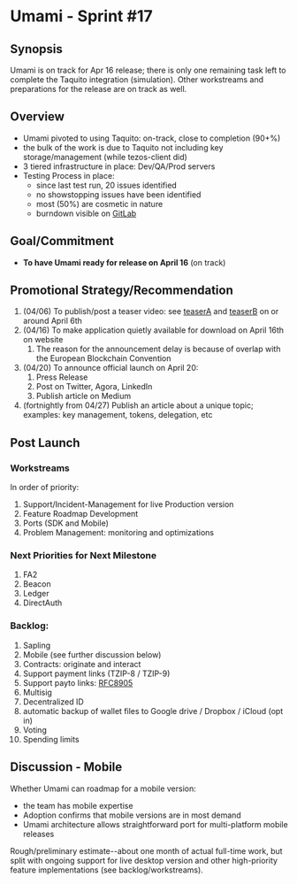 # Umami - Sprint #17

## Synopsis

Umami is on track for Apr 16 release; there is only one remaining task left to complete the Taquito integration (simulation). Other workstreams and preparations for the release are on track as well.

## Overview

 * Umami pivoted to using Taquito: on-track, close to completion (90+%)
 * the bulk of the work is due to Taquito not including key storage/management (while tezos-client did)
 * 3 tiered infrastructure in place: Dev/QA/Prod servers
 * Testing Process in place:
   * since last test run, 20 issues identified
   * no showstopping issues have been identified
   * most (50%) are cosmetic in nature
   * burndown visible on [GitLab](https://gitlab.com/nomadic-labs/umami-wallet/umami/-/milestones/16)

## Goal/Commitment

 * **To have Umami ready for release on April 16** (on track)

## Promotional Strategy/Recommendation

 1. (04/06) To publish/post a teaser video: see [teaserA](./20210402-teaserA.mp4) and [teaserB](./20210402-teaserB.mp4) on or around April 6th
 1. (04/16) To make application quietly available for download on April 16th on website
    1. The reason for the announcement delay is because of overlap with the European Blockchain Convention
 1. (04/20) To announce official launch on April 20:
    1. Press Release
    1. Post on Twitter, Agora, LinkedIn
    1. Publish article on Medium
 1. (fortnightly from 04/27) Publish an article about a unique topic; examples: key management, tokens, delegation, etc

## Post Launch

### Workstreams

In order of priority:

 1. Support/Incident-Management for live Production version
 1. Feature Roadmap Development
 1. Ports (SDK and Mobile)
 1. Problem Management: monitoring and optimizations

### Next Priorities for Next Milestone

 1. FA2
 1. Beacon
 1. Ledger
 1. DirectAuth

### Backlog:

1. Sapling
1. Mobile (see further discussion below)
1. Contracts: originate and interact
1. Support payment links (TZIP-8 / TZIP-9)
1. Support payto links: [RFC8905](https://tools.ietf.org/html/rfc8905)
1. Multisig
1. Decentralized ID
1. automatic backup of wallet files to Google drive / Dropbox / iCloud (opt in)
1. Voting
1. Spending limits

## Discussion - Mobile

Whether Umami can roadmap for a mobile version:

 * the team has mobile expertise
 * Adoption confirms that mobile versions are in most demand
 * Umami architecture allows straightforward port for multi-platform mobile releases

Rough/preliminary estimate--about one month of actual full-time work, but split with ongoing support for live desktop version and other high-priority feature implementations (see backlog/workstreams).
